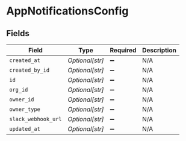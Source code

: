 # AppNotificationsConfig


## Fields

| Field               | Type                | Required            | Description         |
| ------------------- | ------------------- | ------------------- | ------------------- |
| `created_at`        | *Optional[str]*     | :heavy_minus_sign:  | N/A                 |
| `created_by_id`     | *Optional[str]*     | :heavy_minus_sign:  | N/A                 |
| `id`                | *Optional[str]*     | :heavy_minus_sign:  | N/A                 |
| `org_id`            | *Optional[str]*     | :heavy_minus_sign:  | N/A                 |
| `owner_id`          | *Optional[str]*     | :heavy_minus_sign:  | N/A                 |
| `owner_type`        | *Optional[str]*     | :heavy_minus_sign:  | N/A                 |
| `slack_webhook_url` | *Optional[str]*     | :heavy_minus_sign:  | N/A                 |
| `updated_at`        | *Optional[str]*     | :heavy_minus_sign:  | N/A                 |